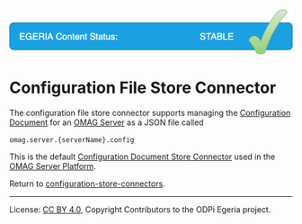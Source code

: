 <!-- SPDX-License-Identifier: CC-BY-4.0 -->
<!-- Copyright Contributors to the ODPi Egeria project. -->

![Released](../../../../../images/egeria-content-status-released.png#pagewidth)

# Configuration File Store Connector

The configuration file store connector supports managing the
[Configuration Document](https://egeria-project.org/concepts/configuration-document) for an
[OMAG Server](https://egeria-project.org/concepts/omag-server) as a JSON file
called

```
omag.server.{serverName}.config
```

This is the default
[Configuration Document Store Connector](https://egeria-project.org/concepts/configuration-document-store-connector)
used in the [OMAG Server Platform](https://egeria-project.org/concepts/omag-server-platform).


Return to [configuration-store-connectors](..).

----
License: [CC BY 4.0](https://creativecommons.org/licenses/by/4.0/),
Copyright Contributors to the ODPi Egeria project.
